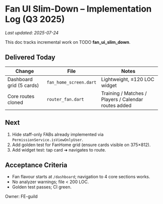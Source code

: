 # Fan UI Slim-Down – Implementation Log (Q3 2025)

_Last updated: 2025-07-24_

This doc tracks incremental work on TODO **fan_ui_slim_down**.

## Delivered Today
| Change | File | Notes |
|--------|------|-------|
| Dashboard grid (5 cards) | `fan_home_screen.dart` | Lightweight, ≤120 LOC widget |
| Core routes cloned | `router_fan.dart` | Training / Matches / Players / Calendar routes added |

## Next
1. Hide staff-only FABs already implemented via `PermissionService.isViewOnlyUser`.
2. Add golden test for FanHome grid (ensure cards visible on 375×812).
3. Add widget test: tap card ➜ navigates to route.

## Acceptance Criteria
* Fan flavour starts at `/dashboard`; navigation to 4 core sections works.
* No analyzer warnings; file < 200 LOC.
* Golden test passes; CI green.

Owner: FE-guild
